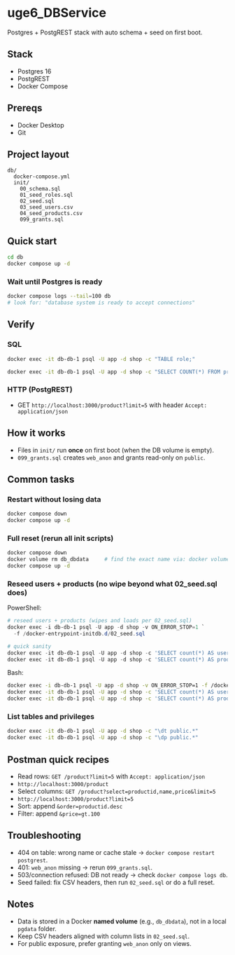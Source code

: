 # uge6_DBService

Postgres + PostgREST stack with auto schema + seed on first boot.

## Stack
- Postgres 16
- PostgREST
- Docker Compose

## Prereqs
- Docker Desktop
- Git

## Project layout
```text
db/
  docker-compose.yml
  init/
    00_schema.sql
    01_seed_roles.sql
    02_seed.sql
    03_seed_users.csv
    04_seed_products.csv
    099_grants.sql
```

## Quick start
```bash
cd db
docker compose up -d
```

### Wait until Postgres is ready
```bash
docker compose logs --tail=100 db
# look for: "database system is ready to accept connections"
```

## Verify

### SQL
```bash
docker exec -it db-db-1 psql -U app -d shop -c "TABLE role;"
```
```bash
docker exec -it db-db-1 psql -U app -d shop -c "SELECT COUNT(*) FROM product;"
```


### HTTP (PostgREST)
- GET `http://localhost:3000/product?limit=5` with header `Accept: application/json`

## How it works
- Files in `init/` run **once** on first boot (when the DB volume is empty).
- `099_grants.sql` creates `web_anon` and grants read-only on `public`.

## Common tasks

### Restart without losing data
```bash
docker compose down
docker compose up -d
```

### Full reset (rerun all init scripts)
```bash
docker compose down
docker volume rm db_dbdata     # find the exact name via: docker volume ls
docker compose up -d
```

### Reseed users + products (no wipe beyond what 02_seed.sql does)
PowerShell:
```powershell
# reseed users + products (wipes and loads per 02_seed.sql)
docker exec -i db-db-1 psql -U app -d shop -v ON_ERROR_STOP=1 `
  -f /docker-entrypoint-initdb.d/02_seed.sql

# quick sanity
docker exec -it db-db-1 psql -U app -d shop -c 'SELECT count(*) AS users FROM "user";'
docker exec -it db-db-1 psql -U app -d shop -c 'SELECT count(*) AS products FROM product;'
```

Bash:
```bash
docker exec -i db-db-1 psql -U app -d shop -v ON_ERROR_STOP=1 -f /docker-entrypoint-initdb.d/02_seed.sql
docker exec -it db-db-1 psql -U app -d shop -c 'SELECT count(*) AS users FROM "user";'
docker exec -it db-db-1 psql -U app -d shop -c 'SELECT count(*) AS products FROM product;'
```

### List tables and privileges
```bash
docker exec -it db-db-1 psql -U app -d shop -c "\dt public.*"
docker exec -it db-db-1 psql -U app -d shop -c "\dp public.*"
```

## Postman quick recipes
- Read rows: `GET /product?limit=5` with `Accept: application/json`
- `http://localhost:3000/product`
- Select columns: `GET /product?select=productid,name,price&limit=5`
- `http://localhost:3000/product?limit=5`
- Sort: append `&order=productid.desc`
- Filter: append `&price=gt.100`

## Troubleshooting
- 404 on table: wrong name or cache stale → `docker compose restart postgrest`.
- 401: `web_anon` missing → rerun `099_grants.sql`.
- 503/connection refused: DB not ready → check `docker compose logs db`.
- Seed failed: fix CSV headers, then run `02_seed.sql` or do a full reset.

## Notes
- Data is stored in a Docker **named volume** (e.g., `db_dbdata`), not in a local `pgdata` folder.
- Keep CSV headers aligned with column lists in `02_seed.sql`.
- For public exposure, prefer granting `web_anon` only on views.
